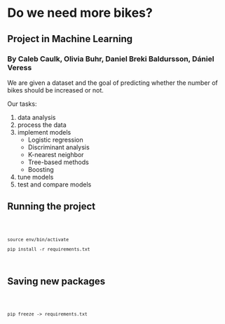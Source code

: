 # Do we need more bikes? 
## Project in Machine Learning

### By Caleb Caulk, Olivia Buhr, Daniel Breki Baldursson, Dániel Veress

We are given a dataset and the goal of predicting whether the number of bikes should be increased or not.

Our tasks:
1. data analysis
2. process the data
3. implement models
    - Logistic regression
    - Discriminant analysis
    - K-nearest neighbor
    - Tree-based methods
    - Boosting
4. tune models
5. test and compare models

## Running the project

<code>
    
    source env/bin/activate
    
    pip install -r requirements.txt
    
</code>

## Saving new packages

<code>

    pip freeze -> requirements.txt

</code>